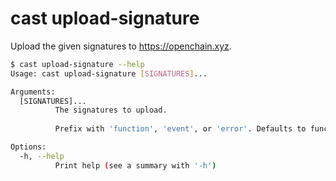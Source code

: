 # cast upload-signature

Upload the given signatures to https://openchain.xyz.

```bash
$ cast upload-signature --help
Usage: cast upload-signature [SIGNATURES]...

Arguments:
  [SIGNATURES]...
          The signatures to upload.
          
          Prefix with 'function', 'event', or 'error'. Defaults to function if no prefix given. Can also take paths to contract artifact JSON.

Options:
  -h, --help
          Print help (see a summary with '-h')
```